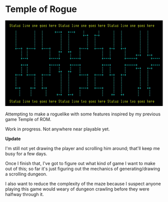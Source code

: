 Temple of Rogue
==========

![](images/screenshot.jpg)

Attempting to make a roguelike with some features inspired by my previous game Temple of ROM.

Work in progress.  Not anywhere near playable yet.

**Update**

I'm still not yet drawing the player and scrolling him around; that'll keep me busy for a few days.

Once I finish that, I've got to figure out what kind of game I want to make out of this; so far it's just figuring out the mechanics of generating/drawing a scrolling dungeon.

I also want to reduce the complexity of the maze because I suspect anyone playing this game would weary of dungeon crawling before they were halfway through it.
